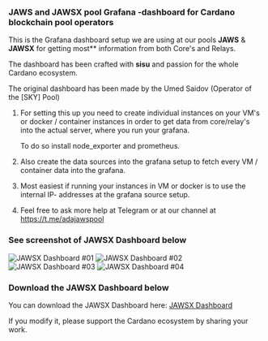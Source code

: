 ### JAWS and JAWSX pool Grafana -dashboard for Cardano blockchain pool operators

This is the Grafana dashboard setup we are using at our pools **JAWS** & **JAWSX** for getting most**  information from both Core's and Relays.

The dashboard has been crafted with **sisu** and passion for the whole Cardano ecosystem.

The original dashboard has been made by the Umed Saidov (Operator of the [SKY] Pool)

1. For setting this up you need to create individual instances on your VM's or docker / container instances 
   in order to get data from core/relay's into the actual server, where you run your grafana.

   To do so install node_exporter and prometheus.

2. Also create the data sources into the grafana setup to fetch every VM / container data into the grafana.

3. Most easiest if running your instances in VM or docker is to use the internal IP- addresses at the grafana source setup.

4. Feel free to ask more help at Telegram or at our channel at https://t.me/adajawspool

### See screenshot of JAWSX Dashboard below

![JAWSX Dashboard #01](https://github.com/adajaws/JAWSX-Pool-Dashboard/raw/master/docs/JAWSX_dashboard_01.jpg)
![JAWSX Dashboard #02](https://github.com/adajaws/JAWSX-Pool-Dashboard/raw/master/docs/JAWSX_dashboard_02.jpg)
![JAWSX Dashboard #03](https://github.com/adajaws/JAWSX-Pool-Dashboard/raw/master/docs/JAWSX_dashboard_03.jpg)
![JAWSX Dashboard #04](https://github.com/adajaws/JAWSX-Pool-Dashboard/raw/master/docs/JAWSX_dashboard_04.jpg)

### Download the JAWSX Dashboard below

You can download the JAWSX Dashboard here: [JAWSX Dashboard](https://github.com/adajaws/JAWS-Pool-Dashboard/blob/master/src/JAWS-dashboard.json)

If you modify it, please support the Cardano ecosystem by sharing your work.
